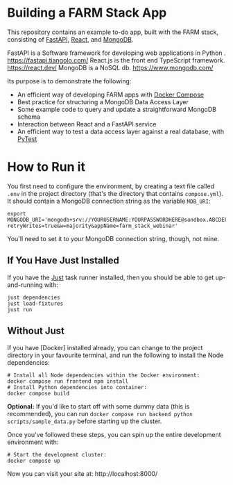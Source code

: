 # Building a FARM Stack App

This repository contains an example to-do app,
built with the FARM stack,
consisting of [FastAPI], [React], and [MongoDB].

FastAPI is a Software framework for developing web applications in Python . https://fastapi.tiangolo.com/ 
React.js is the front end TypeScript framework. https://react.dev/
MongoDB is a NoSQL db. https://www.mongodb.com/

Its purpose is to demonstrate the following:

* An efficient way of developing FARM apps with [Docker Compose]
* Best practice for structuring a MongoDB Data Access Layer
* Some example code to query and update a straightforward MongoDB schema
* Interaction between React and a FastAPI service
* An efficient way to test a data access layer against a real database, with [PyTest]

# How to Run it

You first need to configure the environment, by creating a text file called `.env` in the project directory (that's the directory that contains `compose.yml`). It should contain a MongoDB connection string as the variable `MDB_URI`:

```text
export MONGODB_URI='mongodb+srv://YOURUSERNAME:YOURPASSWORDHERE@sandbox.ABCDEF.mongodb.net/todo_list_app?retryWrites=true&w=majority&appName=farm_stack_webinar'
```

You'll need to set it to _your_ MongoDB connection string, though, not mine.

## If You Have Just Installed

If you have the [Just] task runner installed, then you should be able to get up-and-running with:

```shell
just dependencies
just load-fixtures
just run
```

## Without Just

If you have [Docker] installed already, you can change to the project directory in your favourite terminal, and run the following to install the Node dependencies:

```shell
# Install all Node dependencies within the Docker environment:
docker compose run frontend npm install
# Install Python dependencies into container:
docker compose build
```

**Optional:** If you'd like to start off with some dummy data (this is recommended), you can run `docker compose run backend python scripts/sample_data.py` before starting up the cluster.

Once you've followed these steps, you can spin up the entire development environment with:

```shell
# Start the development cluster:
docker compose up
```

Now you can visit your site at: http://localhost:8000/


[FastAPI]: https://fastapi.tiangolo.com/
[React]: https://react.dev/
[MongoDB]: https://www.mongodb.com/
[Docker Compose]: https://docs.docker.com/compose/
[Just]: https://just.systems/man/en/
[PyTest]: https://docs.pytest.org/